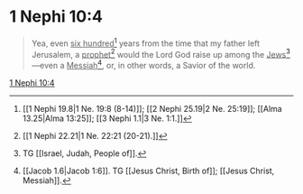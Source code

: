 # 1 Nephi 10:4

> Yea, even <u>six hundred</u>[^a] years from the time that my father left Jerusalem, a <u>prophet</u>[^b] would the Lord God raise up among the <u>Jews</u>[^c] —even a <u>Messiah</u>[^d], or, in other words, a Savior of the world.

[1 Nephi 10:4](https://www.churchofjesuschrist.org/study/scriptures/bofm/1-ne/10?lang=eng&id=p4#p4)


[^a]: [[1 Nephi 19.8|1 Ne. 19:8 (8-14)]]; [[2 Nephi 25.19|2 Ne. 25:19]]; [[Alma 13.25|Alma 13:25]]; [[3 Nephi 1.1|3 Ne. 1:1.]]
[^b]: [[1 Nephi 22.21|1 Ne. 22:21 (20-21).]]
[^c]: TG [[Israel, Judah, People of]].
[^d]: [[Jacob 1.6|Jacob 1:6]]. TG [[Jesus Christ, Birth of]]; [[Jesus Christ, Messiah]].
